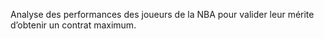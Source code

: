 Analyse des performances des joueurs de la NBA pour valider leur mérite d’obtenir un contrat maximum.
